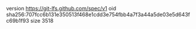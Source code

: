 version https://git-lfs.github.com/spec/v1
oid sha256:707fcc6b131e350513f468e1cdd3e754fbb4a7f3a44a5de03e5d643fc69b1f93
size 3518

